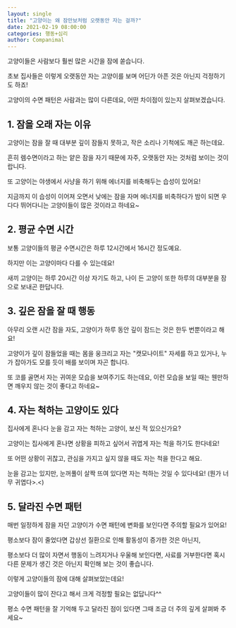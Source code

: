```yaml
---
layout: single
title: "고양이는 왜 잠만보처럼 오랫동안 자는 걸까?"
date: 2021-02-19 08:00:00
categories: 행동+심리
author: Companimal
---
```


고양이들은 사람보다 훨씬 많은 시간을 잠에 쏟습니다.

초보 집사들은 이렇게 오랫동안 자는 고양이를 보며 어딘가 아픈 것은 아닌지 걱정하기도 하죠!

고양이의 수면 패턴은 사람과는 많이 다른데요, 어떤 차이점이 있는지 살펴보겠습니다.

## 1. 잠을 오래 자는 이유

고양이는 잠을 잘 때 대부분 깊이 잠들지 못하고, 작은 소리나 기척에도 깨곤 하는데요.

흔히 렘수면이라고 하는 얕은 잠을 자기 때문에 자주, 오랫동안 자는 것처럼 보이는 것이랍니다.

또 고양이는 야생에서 사냥을 하기 위해 에너지를 비축해두는 습성이 있어요!

지금까지 이 습성이 이어져 오면서 낮에는 잠을 자며 에너지를 비축하다가 밤이 되면 우다다 뛰어다니는 고양이들이 많은 것이라고 하네요~

## 2. 평균 수면 시간

보통 고양이들의 평균 수면시간은 하루 12시간에서 16시간 정도예요.

하지만 이는 고양이마다 다를 수 있는데요!

새끼 고양이는 하루 20시간 이상 자기도 하고, 나이 든 고양이 또한 하루의 대부분을 잠으로 보내곤 한답니다.

## 3. 깊은 잠을 잘 때 행동

아무리 오랜 시간 잠을 자도, 고양이가 하루 동안 깊이 잠드는 것은 한두 번뿐이라고 해요!

고양이가 깊이 잠들었을 때는 몸을 웅크리고 자는 "캣모나이트" 자세를 하고 있거나, 누가 잡아가도 모를 듯이 배를 보이며 자곤 합니다.

또 코를 골면서 자는 귀여운 모습을 보여주기도 하는데요, 이런 모습을 보일 때는 웬만하면 깨우지 않는 것이 좋다고 하네요~

## 4. 자는 척하는 고양이도 있다

집사에게 혼나다 눈을 감고 자는 척하는 고양이, 보신 적 있으신가요?

고양이는 집사에게 혼나면 상황을 피하고 싶어서 귀엽게 자는 척을 하기도 한다네요!

또 어떤 상황이 귀찮고, 관심을 가지고 싶지 않을 때도 자는 척을 한다고 해요.

눈을 감고는 있지만, 눈꺼풀이 살짝 뜨여 있다면 자는 척하는 것일 수 있다네요! (뭔가 너무 귀엽다&gt;.&lt;)

## 5. 달라진 수면 패턴

매번 일정하게 잠을 자던 고양이가 수면 패턴에 변화를 보인다면 주의할 필요가 있어요!

평소보다 잠이 줄었다면 갑상선 질환으로 인해 활동성이 증가한 것은 아닌지,

평소보다 더 많이 자면서 행동이 느려지거나 우울해 보인다면, 사료를 거부한다면 혹시 다른 문제가 생긴 것은 아닌지 확인해 보는 것이 좋습니다.

이렇게 고양이들의 잠에 대해 살펴보았는데요!

고양이들이 많이 잔다고 해서 크게 걱정할 필요는 없답니다^^

평소 수면 패턴을 잘 기억해 두고 달라진 점이 있다면 그때 조금 더 주의 깊게 살펴봐 주세요~
